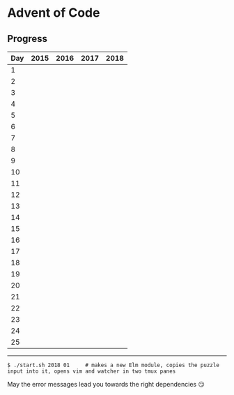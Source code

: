 
# Advent of Code

## Progress

| Day | 2015 | 2016 | 2017 | 2018 |
| --- | ---- | ---- | ---- | ---- |
| 1   |      |      |      |      |
| 2   |      |      |      |      |
| 3   |      |      |      |      |
| 4   |      |      |      |      |
| 5   |      |      |      |      |
| 6   |      |      |      |      |
| 7   |      |      |      |      |
| 8   |      |      |      |      |
| 9   |      |      |      |      |
| 10  |      |      |      |      |
| 11  |      |      |      |      |
| 12  |      |      |      |      |
| 13  |      |      |      |      |
| 14  |      |      |      |      |
| 15  |      |      |      |      |
| 16  |      |      |      |      |
| 17  |      |      |      |      |
| 18  |      |      |      |      |
| 19  |      |      |      |      |
| 20  |      |      |      |      |
| 21  |      |      |      |      |
| 22  |      |      |      |      |
| 23  |      |      |      |      |
| 24  |      |      |      |      |
| 25  |      |      |      |      |

--------

```
$ ./start.sh 2018 01     # makes a new Elm module, copies the puzzle input into it, opens vim and watcher in two tmux panes
```

May the error messages lead you towards the right dependencies :smirk:
